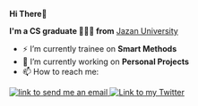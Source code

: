 **Hi There👋**

**I'm a CS graduate 👩🏻‍💻 from** <a href="https://www.jazanu.edu.sa/en">Jazan University</a>

- :zap: I’m currently trainee on **Smart Methods**
- 🔭 I’m currently working on **Personal Projects**
- 📫 How to reach me: 
<a href="mailto:nadaoteif@gmail.com">
    <img alt="link to send me an email" src="https://img.shields.io/static/v1?label&message=nadaoteif@gmail.com&color=white&style=flat&logo=gmail" />
</a> <a href="https://twitter.com/nadaoteif/">
    <img alt="Link to my Twitter" src="https://img.shields.io/twitter/follow/Nada_?style=social&label=@nadaoteif">
</a>
